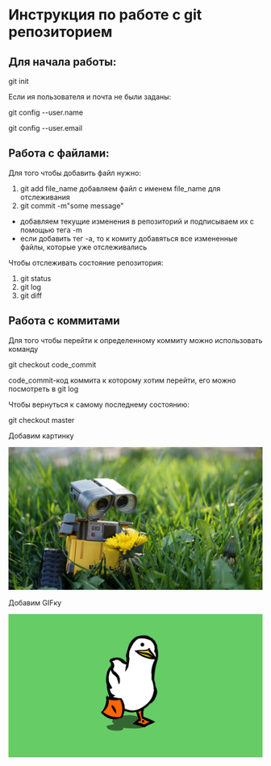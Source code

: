 # Инструкция по работе с git репозиторием

## Для начала работы:
git init

Если ия пользователя и почта не были заданы:

git config --user.name

git config --user.email 

## Работа с файлами:

Для того чтобы добавить файл нужно:

1. git add file_name
    добавляем файл с именем file_name для отслеживания
2. git commit -m"some message"

* добавляем текущие изменения в репозиторий и подписываем их с помощью тега -m
* если добавить тег -а, то к комиту добавяться все измененные файлы, которые уже отслеживались

Чтобы отслеживать состояние репозитория:

1. git status
2. git log
3. git diff

## Работа с коммитами

Для того чтобы перейти к определенному коммиту можно использовать команду

git checkout code_commit 

 code_commit-код коммита к которому хотим перейти, его можно посмотреть в git log

 Чтобы вернуться к самому последнему состоянию:

 git checkout master

 Добавим картинку

 ![walle](wall_e_robot_trava_tsvetok_99198_1920x1080.jpg)

Добавим GIFку

 ![duck](duck.gif)
